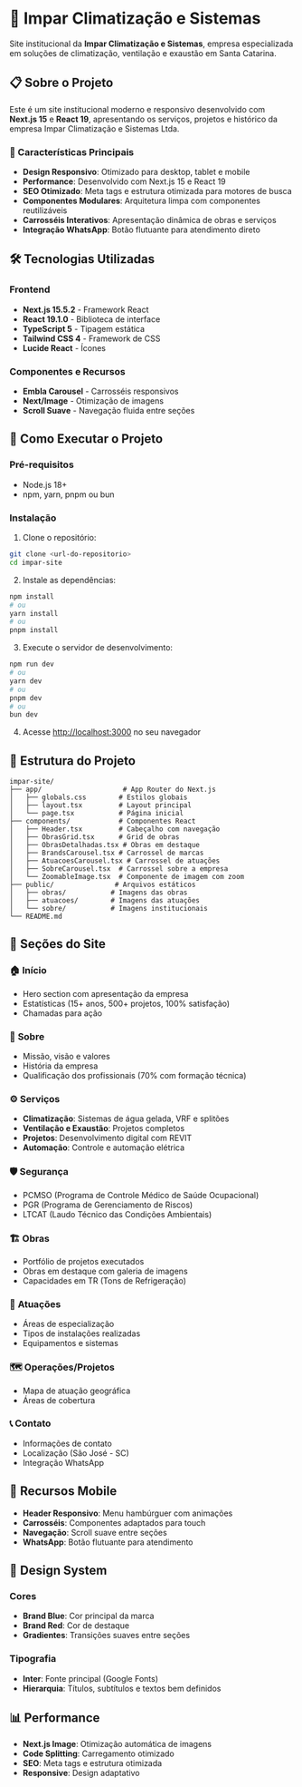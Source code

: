 # 🏢 Impar Climatização e Sistemas

Site institucional da **Impar Climatização e Sistemas**, empresa especializada em soluções de climatização, ventilação e exaustão em Santa Catarina.

## 📋 Sobre o Projeto

Este é um site institucional moderno e responsivo desenvolvido com **Next.js 15** e **React 19**, apresentando os serviços, projetos e histórico da empresa Impar Climatização e Sistemas Ltda.

### 🎯 Características Principais

- **Design Responsivo**: Otimizado para desktop, tablet e mobile
- **Performance**: Desenvolvido com Next.js 15 e React 19
- **SEO Otimizado**: Meta tags e estrutura otimizada para motores de busca
- **Componentes Modulares**: Arquitetura limpa com componentes reutilizáveis
- **Carrosséis Interativos**: Apresentação dinâmica de obras e serviços
- **Integração WhatsApp**: Botão flutuante para atendimento direto

## 🛠️ Tecnologias Utilizadas

### Frontend
- **Next.js 15.5.2** - Framework React
- **React 19.1.0** - Biblioteca de interface
- **TypeScript 5** - Tipagem estática
- **Tailwind CSS 4** - Framework de CSS
- **Lucide React** - Ícones

### Componentes e Recursos
- **Embla Carousel** - Carrosséis responsivos
- **Next/Image** - Otimização de imagens
- **Scroll Suave** - Navegação fluida entre seções

## 🚀 Como Executar o Projeto

### Pré-requisitos
- Node.js 18+ 
- npm, yarn, pnpm ou bun

### Instalação

1. Clone o repositório:
```bash
git clone <url-do-repositorio>
cd impar-site
```

2. Instale as dependências:
```bash
npm install
# ou
yarn install
# ou
pnpm install
```

3. Execute o servidor de desenvolvimento:
```bash
npm run dev
# ou
yarn dev
# ou
pnpm dev
# ou
bun dev
```

4. Acesse [http://localhost:3000](http://localhost:3000) no seu navegador

## 📁 Estrutura do Projeto

```
impar-site/
├── app/                    # App Router do Next.js
│   ├── globals.css        # Estilos globais
│   ├── layout.tsx         # Layout principal
│   └── page.tsx           # Página inicial
├── components/            # Componentes React
│   ├── Header.tsx         # Cabeçalho com navegação
│   ├── ObrasGrid.tsx      # Grid de obras
│   ├── ObrasDetalhadas.tsx # Obras em destaque
│   ├── BrandsCarousel.tsx # Carrossel de marcas
│   ├── AtuacoesCarousel.tsx # Carrossel de atuações
│   ├── SobreCarousel.tsx  # Carrossel sobre a empresa
│   └── ZoomableImage.tsx  # Componente de imagem com zoom
├── public/               # Arquivos estáticos
│   ├── obras/           # Imagens das obras
│   ├── atuacoes/        # Imagens das atuações
│   └── sobre/           # Imagens institucionais
└── README.md
```

## 🎨 Seções do Site

### 🏠 **Início**
- Hero section com apresentação da empresa
- Estatísticas (15+ anos, 500+ projetos, 100% satisfação)
- Chamadas para ação

### 🏢 **Sobre**
- Missão, visão e valores
- História da empresa
- Qualificação dos profissionais (70% com formação técnica)

### ⚙️ **Serviços**
- **Climatização**: Sistemas de água gelada, VRF e splitões
- **Ventilação e Exaustão**: Projetos completos
- **Projetos**: Desenvolvimento digital com REVIT
- **Automação**: Controle e automação elétrica

### 🛡️ **Segurança**
- PCMSO (Programa de Controle Médico de Saúde Ocupacional)
- PGR (Programa de Gerenciamento de Riscos)
- LTCAT (Laudo Técnico das Condições Ambientais)

### 🏗️ **Obras**
- Portfólio de projetos executados
- Obras em destaque com galeria de imagens
- Capacidades em TR (Tons de Refrigeração)

### 🎯 **Atuações**
- Áreas de especialização
- Tipos de instalações realizadas
- Equipamentos e sistemas

### 🗺️ **Operações/Projetos**
- Mapa de atuação geográfica
- Áreas de cobertura

### 📞 **Contato**
- Informações de contato
- Localização (São José - SC)
- Integração WhatsApp

## 📱 Recursos Mobile

- **Header Responsivo**: Menu hambúrguer com animações
- **Carrosséis**: Componentes adaptados para touch
- **Navegação**: Scroll suave entre seções
- **WhatsApp**: Botão flutuante para atendimento

## 🎨 Design System

### Cores
- **Brand Blue**: Cor principal da marca
- **Brand Red**: Cor de destaque
- **Gradientes**: Transições suaves entre seções

### Tipografia
- **Inter**: Fonte principal (Google Fonts)
- **Hierarquia**: Títulos, subtítulos e textos bem definidos

## 📊 Performance

- **Next.js Image**: Otimização automática de imagens
- **Code Splitting**: Carregamento otimizado
- **SEO**: Meta tags e estrutura otimizada
- **Responsive**: Design adaptativo